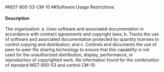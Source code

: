 #NIST-800-53-CM-10
##Software Usage Restrictions
#### Description
The organization:
  a.  Uses software and associated documentation in accordance with contract agreements and copyright laws;
  b.  Tracks the use of software and associated documentation protected by quantity licenses to control copying and distribution; and
  c.  Controls and documents the use of peer-to-peer file sharing technology to ensure that this capability is not used for the unauthorized distribution, display, performance, or reproduction of copyrighted work.
No information found for the combination of standard NIST-800-53 and control CM-10
